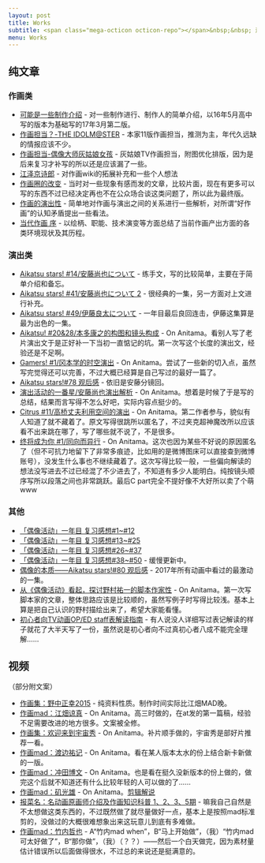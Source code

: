 ```yaml
---
layout: post
title: Works
subtitle: <span class="mega-octicon octicon-repo"></span>&nbsp;&nbsp; 过去的文章、视频存档
menu: Works
---
```


## 纯文章

### 作画类

- [可能是一些制作介绍](https://bgm.tv/blog/273015) - 对一些制作进行、制作人的简单介绍，以16年5月高中写的版本为基础写的17年3月第二版。
- [作画担当？-THE IDOLM@STER](https://bgm.tv/blog/273188) - 本家11版作画担当，推测为主，年代久远缺的情报应该不少。
- [作画担当-偶像大师灰姑娘女孩](https://bgm.tv/blog/273273) - 灰姑娘TV作画担当，附图优化排版，因为是后来复习才补写的所以还是应该漏了一些。
- [江泽京诗郎](/作画/2017/06/04/江泽京诗郎.html) - 对作画wiki的拓展补充和一些个人想法
- [作画圈的改变](/作画/2017/06/13/作画圈的改变.html) - 当时对一些现象有感而发的文章，比较片面，现在有更多可以写的东西不过已经决定再也不在公众场合谈这类问题了，所以此为最终版。
- [作画的演出性](/作画/2017/10/08/作画的演出性.html) - 简单地对作画与演出之间的关系进行一些解析，对所谓“好作画”的认知矛盾提出一些看法。
- [当代作画 序](/2020/03/09/当代作画序_上.html) - 以绘柄、职能、技术演变等方面总结了当前作画产出方面的各类环境现状及其历程。

### 演出类

- [Aikatsu stars! #14/安藤尚也について](http://weibo.com/ttarticle/p/show?id=2309404012001721461656&mod=zwenzhang) - 练手文，写的比较简单，主要在于简单介绍和备忘。
- [Aikatsu stars! #41/安藤尚也について 2](http://weibo.com/ttarticle/p/show?id=2309404069934731808504&mod=zwenzhang) - 很经典的一集，另一方面对上文进行补充。
- [Aikatsu stars! #49/伊藤良太について](http://weibo.com/ttarticle/p/show?id=2309404088903781988610) - 一年目最后良回连击，伊藤这集算是最为出色的一集。
- [Aikatsu! #20&28/本多康之的构图和镜头构成](http://www.anitama.cn/article/8df485c71f9c48f5) - On Anitama。看别人写了老片演出文于是正好补一下当初一直惦记的坑。第一次写这个长度的演出文，经验还是不足啊。
- [Gamers! #1/冈本学的时空演出](http://www.anitama.cn/article/d4961da210c93013) - On Anitama。尝试了一些新的切入点，虽然写完觉得还可以完善，不过大概已经算是自己写过的最好一篇了。
- [Aikatsu stars!#78 观后感](/观后感/2017/10/20/Aikatsu-stars!-78-观后感.html) - 依旧是安藤分镜回。
- [演出活动的一番星/安藤尚也演出解析](http://www.anitama.cn/series/292) - On Anitama。想着是时候了于是写的总结，结果而言写得不怎么好吧，实际内容点挺少的。
- [Citrus #11/高桥丈夫利用空间的演出](http://www.anitama.cn/article/8b90d4e33303d452) - On Anitama。第二作者参与，貌似有人知道了就不藏着了。原文写得很跳所以匿名了，不过夹克超神魔改所以应该看不出来跳在哪了，写了哪些就不说了，不是很多。
- [终将成为你 #1/同向而异行](http://www.anitama.cn/article/ecfc44a41f09735e) - On Anitama。这次也因为某些不好说的原因匿名了（但不可抗力地留下了非常多痕迹，比如用的是微博图床可以直接查到微博账号），没发生什么事也不继续藏着了。这次写得比较一般，一些偏向解读的想法没写进去不过已经混了不少进去了，不知道有多少人能明白。纯按镜头顺序写所以段落之间也非常跳跃。最后C part完全不提好像不大好所以卖了个萌www

### 其他

- [「偶像活动」一年目 复习感想#1~#12](/观后感/2017/05/29/偶像活动-一年目-复习感想-1~-12.html)
- [「偶像活动」一年目 复习感想#13~#25](/观后感/2017/06/11/偶像活动-一年目-复习感想-13~-25.html)
- [「偶像活动」一年目 复习感想#26~#37](/观后感/2017/06/25/偶像活动-一年目-复习感想-26~-37.html)
- [「偶像活动」一年目 复习感想#38~#50](/观后感/2018/04/24/偶像活动-一年目-复习感想-38~-50.html) - 缓慢更新中。
- [偶像的本质——Aikatsu stars!#80 观后感](/观后感/2017/11/04/偶像的本质-Aikatsu-stars!-80-观后感.html) - 2017年所有动画中看过的最激动的一集。
- [从《偶像活动》看起，探讨野村祐一的脚本作家性](http://www.anitama.cn/article/2db847f92719dd01) - On Anitama。第一次写脚本家的文章，整体思路应该是比较顺的，虽然写例子时写得比较浅。基本上算是把自己认识的野村描绘出来了，希望大家能看懂。
- [初心者向TV动画OP/ED staff表解读指南](/2018/07/24/初心者向TV动画OPEDstaff表解读指南.html) - 有人说没人详细写过表记解读的样子就花了大半天写了一份，虽然说是初心者向不过真初心者八成不能完全理解……

## 视频

（部分附文案）

- [作画集：野中正幸2015](http://www.bilibili.com/video/av3718663) - 纯资料性质。制作时间实际比江畑MAD晚。
- [作画mad：江畑谅真](http://www.anitama.cn/article/7f2fa384cdb28abe) - On Anitama。高三时做的，在at发的第一篇稿，经验不足需要改进的地方很多。文案被全修。
- [作画集：欢迎来到宇宙秀](http://www.anitama.cn/article/cdf8a40664b7efcb) - On Anitama。补片顺手做的，宇宙秀是部好片推荐一看。
- [作画mad：渡边祐记](http://www.anitama.cn/article/67db75097a212971) - On Anitama。看在某人版本太水的份上结合新卡新做的一版。
- [作画mad：冲田博文](http://www.anitama.cn/article/1a7753e8883f2ad6) - On Anitama。也是看在挺久没新版本的份上做的，做完这个后就不知道还有什么比较年轻的人可以做的了……
- [作画mad：矶光雄](http://www.anitama.cn/article/93dd20e9385b182e) - On Anitama。[剪辑解说](/2018/09/19/isomad%E5%89%AA%E8%BE%91%E8%A7%A3%E8%AF%B4.html)
- [报菜名：名动画原画师介绍及作画知识科普 1、2、3、5期](https://www.bilibili.com/video/BV1HA411h76e/) - 嘛我自己自然是不太想做这类东西的，不过既然做了就尽量做好一点，基本上是按照mad标准剪的，没做过的大概很难想象出来这玩意儿到底有多难做。
- [作画mad：竹内哲也](https://www.bilibili.com/video/BV18i4y1G7yA/) - A“竹内mad when”，B“马上开始做”，（我）“竹内mad可太好做了”，B“那你做”，（我）（？？）——然后一个白天做完，因为素材量估计错误所以后面做得很水，不过总的来说还是挺满意的。
